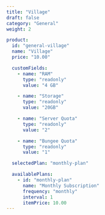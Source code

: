 ```yaml
---
title: "Village"
draft: false
category: "General"
weight: 2

product:
  id: "general-village"
  name: "Village"
  price: "10.00"

  customFields:
    - name: "RAM"
      type: "readonly"
      value: "4 GB"

    - name: "Storage"
      type: "readonly"
      value: "20GB"

    - name: "Server Quota"
      type: "readonly"
      value: "2"

    - name: "Bungee Quota"
      type: "readonly"
      value: "1"

  selectedPlan: "monthly-plan"

  availablePlans:
    - id: "monthly-plan"
      name: "Monthly Subscription"
      frequency: "monthly"
      interval: 1
      itemPrice: 10.00
---
```


